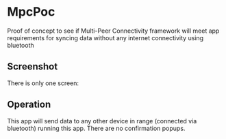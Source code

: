 # MpcPoc
Proof of concept to see if Multi-Peer Connectivity framework will meet app requirements for syncing data without any internet connectivity using bluetooth

## Screenshot

There is only one screen:


## Operation

This app will send data to any other device in range (connected via bluetooth) running this app. There are no confirmation popups.
